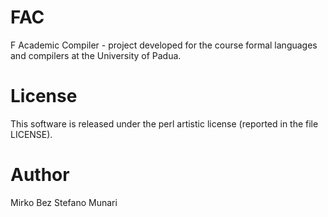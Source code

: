 # FAC
F Academic Compiler - project developed for the course formal languages and compilers at the University of Padua.


# License
This software is released under the perl artistic license (reported in the file LICENSE).

# Author 
Mirko Bez 
Stefano Munari
